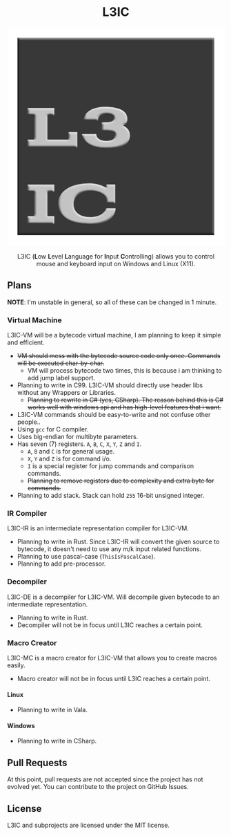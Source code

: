 <div align="center">

# L3IC

![Logo](/assets/l3ic.png)

L3IC (**L**ow **L**evel **L**anguage for **I**nput **C**ontrolling) allows you to control mouse and keyboard input on Windows and Linux (X11).

</div>

## Plans
**NOTE**: I'm unstable in general, so all of these can be changed in 1 minute.

### Virtual Machine

L3IC-VM will be a bytecode virtual machine, I am planning to keep it simple and efficient.

- ~~VM should mess with the bytecode source code only once. Commands will be executed char-by-char.~~
  - VM will process bytecode two times, this is because i am thinking to add jump label support.
- Planning to write in C99. L3IC-VM should directly use header libs without any Wrappers or Libraries.
  -  ~~Planning to rewrite in C# (yes, CSharp). The reason behind this is C# works well with windows api and has high-level features that i want.~~
- L3IC-VM commands should be easy-to-write and not confuse other people..
- Using `gcc` for C compiler.
- Uses big-endian for multibyte parameters.
- Has seven (7) registers. `A`, `B`, `C`, `X`, `Y`, `Z` and `I`.
  - `A`, `B` and `C` is for general usage.
  - `X`, `Y` and `Z` is for command i/o. 
  - `I` is a special register for jump commands and comparison commands.
  - ~~Planning to remove registers due to complexity and extra byte for commands.~~
- Planning to add stack. Stack can hold `255` 16-bit unsigned integer.

### IR Compiler

L3IC-IR is an intermediate representation compiler for L3IC-VM.

- Planning to write in Rust. Since L3IC-IR will convert the given source to bytecode, it doesn't need to use any m/k input related functions.
- Planning to use pascal-case (`ThisIsPascalCase`).
- Planning to add pre-processor.

### Decompiler

L3IC-DE is a decompiler for L3IC-VM. Will decompile given bytecode to an intermediate representation.

- Planning to write in Rust.
- Decompiler will not be in focus until L3IC reaches a certain point.

### Macro Creator

L3IC-MC is a macro creator for L3IC-VM that allows you to create macros easily.

- Macro creator will not be in focus until L3IC reaches a certain point.

#### Linux

- Planning to write in Vala.

#### Windows

- Planning to write in CSharp.


## Pull Requests

At this point, pull requests are not accepted since the project has not evolved yet. You can contribute to the project on GitHub Issues.

## License

L3IC and subprojects are licensed under the MIT license.
